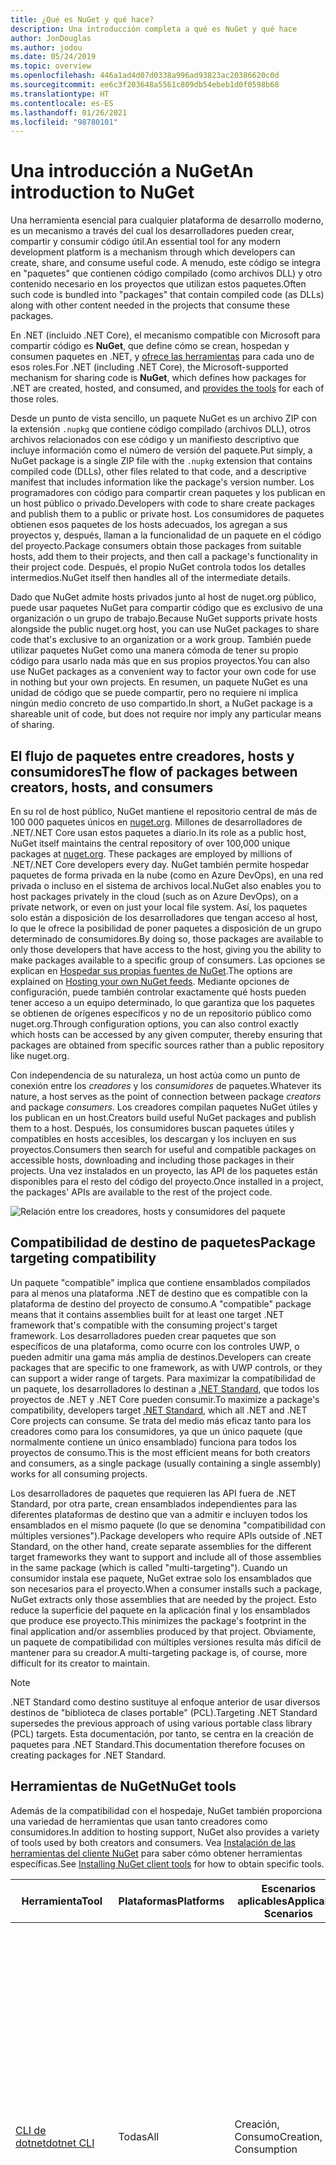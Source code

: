 ```yaml
---
title: ¿Qué es NuGet y qué hace?
description: Una introducción completa a qué es NuGet y qué hace
author: JonDouglas
ms.author: jodou
ms.date: 05/24/2019
ms.topic: overview
ms.openlocfilehash: 446a1ad4d07d0338a996ad93823ac20386620c0d
ms.sourcegitcommit: ee6c3f203648a5561c809db54ebeb1d0f0598b68
ms.translationtype: HT
ms.contentlocale: es-ES
ms.lasthandoff: 01/26/2021
ms.locfileid: "98780101"
---
```

# <a name="an-introduction-to-nuget"></a><span data-ttu-id="59d2a-103">Una introducción a NuGet</span><span class="sxs-lookup"><span data-stu-id="59d2a-103">An introduction to NuGet</span></span>

<span data-ttu-id="59d2a-104">Una herramienta esencial para cualquier plataforma de desarrollo moderno, es un mecanismo a través del cual los desarrolladores pueden crear, compartir y consumir código útil.</span><span class="sxs-lookup"><span data-stu-id="59d2a-104">An essential tool for any modern development platform is a mechanism through which developers can create, share, and consume useful code.</span></span> <span data-ttu-id="59d2a-105">A menudo, este código se integra en "paquetes" que contienen código compilado (como archivos DLL) y otro contenido necesario en los proyectos que utilizan estos paquetes.</span><span class="sxs-lookup"><span data-stu-id="59d2a-105">Often such code is bundled into "packages" that contain compiled code (as DLLs) along with other content needed in the projects that consume these packages.</span></span>

<span data-ttu-id="59d2a-106">En .NET (incluido .NET Core), el mecanismo compatible con Microsoft para compartir código es **NuGet**, que define cómo se crean, hospedan y consumen paquetes en .NET, y [ofrece las herramientas](install-nuget-client-tools.md) para cada uno de esos roles.</span><span class="sxs-lookup"><span data-stu-id="59d2a-106">For .NET (including .NET Core), the Microsoft-supported mechanism for sharing code is **NuGet**, which defines how packages for .NET are created, hosted, and consumed, and [provides the tools](install-nuget-client-tools.md) for each of those roles.</span></span>

<span data-ttu-id="59d2a-107">Desde un punto de vista sencillo, un paquete NuGet es un archivo ZIP con la extensión `.nupkg` que contiene código compilado (archivos DLL), otros archivos relacionados con ese código y un manifiesto descriptivo que incluye información como el número de versión del paquete.</span><span class="sxs-lookup"><span data-stu-id="59d2a-107">Put simply, a NuGet package is a single ZIP file with the `.nupkg` extension that contains compiled code (DLLs), other files related to that code, and a descriptive manifest that includes information like the package's version number.</span></span> <span data-ttu-id="59d2a-108">Los programadores con código para compartir crean paquetes y los publican en un host público o privado.</span><span class="sxs-lookup"><span data-stu-id="59d2a-108">Developers with code to share create packages and publish them to a public or private host.</span></span> <span data-ttu-id="59d2a-109">Los consumidores de paquetes obtienen esos paquetes de los hosts adecuados, los agregan a sus proyectos y, después, llaman a la funcionalidad de un paquete en el código del proyecto.</span><span class="sxs-lookup"><span data-stu-id="59d2a-109">Package consumers obtain those packages from suitable hosts, add them to their projects, and then call a package's functionality in their project code.</span></span> <span data-ttu-id="59d2a-110">Después, el propio NuGet controla todos los detalles intermedios.</span><span class="sxs-lookup"><span data-stu-id="59d2a-110">NuGet itself then handles all of the intermediate details.</span></span>

<span data-ttu-id="59d2a-111">Dado que NuGet admite hosts privados junto al host de nuget.org público, puede usar paquetes NuGet para compartir código que es exclusivo de una organización o un grupo de trabajo.</span><span class="sxs-lookup"><span data-stu-id="59d2a-111">Because NuGet supports private hosts alongside the public nuget.org host, you can use NuGet packages to share code that's exclusive to an organization or a work group.</span></span> <span data-ttu-id="59d2a-112">También puede utilizar paquetes NuGet como una manera cómoda de tener su propio código para usarlo nada más que en sus propios proyectos.</span><span class="sxs-lookup"><span data-stu-id="59d2a-112">You can also use NuGet packages as a convenient way to factor your own code for use in nothing but your own projects.</span></span> <span data-ttu-id="59d2a-113">En resumen, un paquete NuGet es una unidad de código que se puede compartir, pero no requiere ni implica ningún medio concreto de uso compartido.</span><span class="sxs-lookup"><span data-stu-id="59d2a-113">In short, a NuGet package is a shareable unit of code, but does not require nor imply any particular means of sharing.</span></span>

## <a name="the-flow-of-packages-between-creators-hosts-and-consumers"></a><span data-ttu-id="59d2a-114">El flujo de paquetes entre creadores, hosts y consumidores</span><span class="sxs-lookup"><span data-stu-id="59d2a-114">The flow of packages between creators, hosts, and consumers</span></span>

<span data-ttu-id="59d2a-115">En su rol de host público, NuGet mantiene el repositorio central de más de 100 000 paquetes únicos en [nuget.org](https://www.nuget.org). Millones de desarrolladores de .NET/.NET Core usan estos paquetes a diario.</span><span class="sxs-lookup"><span data-stu-id="59d2a-115">In its role as a public host, NuGet itself maintains the central repository of over 100,000 unique packages at [nuget.org](https://www.nuget.org). These packages are employed by millions of .NET/.NET Core developers every day.</span></span> <span data-ttu-id="59d2a-116">NuGet también permite hospedar paquetes de forma privada en la nube (como en Azure DevOps), en una red privada o incluso en el sistema de archivos local.</span><span class="sxs-lookup"><span data-stu-id="59d2a-116">NuGet also enables you to host packages privately in the cloud (such as on Azure DevOps), on a private network, or even on just your local file system.</span></span> <span data-ttu-id="59d2a-117">Así, los paquetes solo están a disposición de los desarrolladores que tengan acceso al host, lo que le ofrece la posibilidad de poner paquetes a disposición de un grupo determinado de consumidores.</span><span class="sxs-lookup"><span data-stu-id="59d2a-117">By doing so, those packages are available to only those developers that have access to the host, giving you the ability to make packages available to a specific group of consumers.</span></span> <span data-ttu-id="59d2a-118">Las opciones se explican en [Hospedar sus propias fuentes de NuGet](hosting-packages/overview.md).</span><span class="sxs-lookup"><span data-stu-id="59d2a-118">The options are explained on [Hosting your own NuGet feeds](hosting-packages/overview.md).</span></span> <span data-ttu-id="59d2a-119">Mediante opciones de configuración, puede también controlar exactamente qué hosts pueden tener acceso a un equipo determinado, lo que garantiza que los paquetes se obtienen de orígenes específicos y no de un repositorio público como nuget.org.</span><span class="sxs-lookup"><span data-stu-id="59d2a-119">Through configuration options, you can also control exactly which hosts can be accessed by any given computer, thereby ensuring that packages are obtained from specific sources rather than a public repository like nuget.org.</span></span>

<span data-ttu-id="59d2a-120">Con independencia de su naturaleza, un host actúa como un punto de conexión entre los *creadores* y los *consumidores* de paquetes.</span><span class="sxs-lookup"><span data-stu-id="59d2a-120">Whatever its nature, a host serves as the point of connection between package *creators* and package *consumers*.</span></span> <span data-ttu-id="59d2a-121">Los creadores compilan paquetes NuGet útiles y los publican en un host.</span><span class="sxs-lookup"><span data-stu-id="59d2a-121">Creators build useful NuGet packages and publish them to a host.</span></span> <span data-ttu-id="59d2a-122">Después, los consumidores buscan paquetes útiles y compatibles en hosts accesibles, los descargan y los incluyen en sus proyectos.</span><span class="sxs-lookup"><span data-stu-id="59d2a-122">Consumers then search for useful and compatible packages on accessible hosts, downloading and including those packages in their projects.</span></span> <span data-ttu-id="59d2a-123">Una vez instalados en un proyecto, las API de los paquetes están disponibles para el resto del código del proyecto.</span><span class="sxs-lookup"><span data-stu-id="59d2a-123">Once installed in a project, the packages' APIs are available to the rest of the project code.</span></span>

![Relación entre los creadores, hosts y consumidores del paquete](media/nuget-roles.png)

## <a name="package-targeting-compatibility"></a><span data-ttu-id="59d2a-125">Compatibilidad de destino de paquetes</span><span class="sxs-lookup"><span data-stu-id="59d2a-125">Package targeting compatibility</span></span>

<span data-ttu-id="59d2a-126">Un paquete "compatible" implica que contiene ensamblados compilados para al menos una plataforma .NET de destino que es compatible con la plataforma de destino del proyecto de consumo.</span><span class="sxs-lookup"><span data-stu-id="59d2a-126">A "compatible" package means that it contains assemblies built for at least one target .NET framework that's compatible with the consuming project's target framework.</span></span> <span data-ttu-id="59d2a-127">Los desarrolladores pueden crear paquetes que son específicos de una plataforma, como ocurre con los controles UWP, o pueden admitir una gama más amplia de destinos.</span><span class="sxs-lookup"><span data-stu-id="59d2a-127">Developers can create packages that are specific to one framework, as with UWP controls, or they can support a wider range of targets.</span></span> <span data-ttu-id="59d2a-128">Para maximizar la compatibilidad de un paquete, los desarrolladores lo destinan a [.NET Standard](/dotnet/standard/net-standard), que todos los proyectos de .NET y .NET Core pueden consumir.</span><span class="sxs-lookup"><span data-stu-id="59d2a-128">To maximize a package's compatibility, developers target [.NET Standard](/dotnet/standard/net-standard), which all .NET and .NET Core projects can consume.</span></span> <span data-ttu-id="59d2a-129">Se trata del medio más eficaz tanto para los creadores como para los consumidores, ya que un único paquete (que normalmente contiene un único ensamblado) funciona para todos los proyectos de consumo.</span><span class="sxs-lookup"><span data-stu-id="59d2a-129">This is the most efficient means for both creators and consumers, as a single package (usually containing a single assembly) works for all consuming projects.</span></span>

<span data-ttu-id="59d2a-130">Los desarrolladores de paquetes que requieren las API fuera de .NET Standard, por otra parte, crean ensamblados independientes para las diferentes plataformas de destino que van a admitir e incluyen todos los ensamblados en el mismo paquete (lo que se denomina "compatibilidad con múltiples versiones").</span><span class="sxs-lookup"><span data-stu-id="59d2a-130">Package developers who require APIs outside of .NET Standard, on the other hand, create separate assemblies for the different target frameworks they want to support and include all of those assemblies in the same package (which is called "multi-targeting").</span></span> <span data-ttu-id="59d2a-131">Cuando un consumidor instala ese paquete, NuGet extrae solo los ensamblados que son necesarios para el proyecto.</span><span class="sxs-lookup"><span data-stu-id="59d2a-131">When a consumer installs such a package, NuGet extracts only those assemblies that are needed by the project.</span></span> <span data-ttu-id="59d2a-132">Esto reduce la superficie del paquete en la aplicación final y los ensamblados que produce ese proyecto.</span><span class="sxs-lookup"><span data-stu-id="59d2a-132">This minimizes the package's footprint in the final application and/or assemblies produced by that project.</span></span> <span data-ttu-id="59d2a-133">Obviamente, un paquete de compatibilidad con múltiples versiones resulta más difícil de mantener para su creador.</span><span class="sxs-lookup"><span data-stu-id="59d2a-133">A multi-targeting package is, of course, more difficult for its creator to maintain.</span></span>

> [!Note]
> <span data-ttu-id="59d2a-134">.NET Standard como destino sustituye al enfoque anterior de usar diversos destinos de "biblioteca de clases portable" (PCL).</span><span class="sxs-lookup"><span data-stu-id="59d2a-134">Targeting .NET Standard supersedes the previous approach of using various portable class library (PCL) targets.</span></span> <span data-ttu-id="59d2a-135">Esta documentación, por tanto, se centra en la creación de paquetes para .NET Standard.</span><span class="sxs-lookup"><span data-stu-id="59d2a-135">This documentation therefore focuses on creating packages for .NET Standard.</span></span>

## <a name="nuget-tools"></a><span data-ttu-id="59d2a-136">Herramientas de NuGet</span><span class="sxs-lookup"><span data-stu-id="59d2a-136">NuGet tools</span></span>

<span data-ttu-id="59d2a-137">Además de la compatibilidad con el hospedaje, NuGet también proporciona una variedad de herramientas que usan tanto creadores como consumidores.</span><span class="sxs-lookup"><span data-stu-id="59d2a-137">In addition to hosting support, NuGet also provides a variety of tools used by both creators and consumers.</span></span> <span data-ttu-id="59d2a-138">Vea [Instalación de las herramientas del cliente NuGet](install-nuget-client-tools.md) para saber cómo obtener herramientas específicas.</span><span class="sxs-lookup"><span data-stu-id="59d2a-138">See [Installing NuGet client tools](install-nuget-client-tools.md) for how to obtain specific tools.</span></span>

| <span data-ttu-id="59d2a-139">Herramienta</span><span class="sxs-lookup"><span data-stu-id="59d2a-139">Tool</span></span> | <span data-ttu-id="59d2a-140">Plataformas</span><span class="sxs-lookup"><span data-stu-id="59d2a-140">Platforms</span></span> | <span data-ttu-id="59d2a-141">Escenarios aplicables</span><span class="sxs-lookup"><span data-stu-id="59d2a-141">Applicable Scenarios</span></span> | <span data-ttu-id="59d2a-142">Descripción</span><span class="sxs-lookup"><span data-stu-id="59d2a-142">Description</span></span> |
| --- | --- | --- | --- |
| [<span data-ttu-id="59d2a-143">CLI de dotnet</span><span class="sxs-lookup"><span data-stu-id="59d2a-143">dotnet CLI</span></span>](consume-packages/install-use-packages-dotnet-cli.md) | <span data-ttu-id="59d2a-144">Todas</span><span class="sxs-lookup"><span data-stu-id="59d2a-144">All</span></span> | <span data-ttu-id="59d2a-145">Creación, Consumo</span><span class="sxs-lookup"><span data-stu-id="59d2a-145">Creation, Consumption</span></span> | <span data-ttu-id="59d2a-146">Herramienta CLI para las bibliotecas .NET Core y .NET Standard y para los proyectos de estilo SDK que tienen como destino .NET Framework (consulte [Atributo SDK](/dotnet/core/tools/csproj#additions)).</span><span class="sxs-lookup"><span data-stu-id="59d2a-146">CLI tool for .NET Core and .NET Standard libraries, and for SDK-style projects that target .NET Framework (see [SDK attribute](/dotnet/core/tools/csproj#additions)).</span></span> <span data-ttu-id="59d2a-147">Ofrece determinadas funcionalidades de la CLI de NuGet directamente en la cadena de herramientas de .NET Core.</span><span class="sxs-lookup"><span data-stu-id="59d2a-147">Provides certain NuGet CLI capabilities directly within the .NET Core tool chain.</span></span> <span data-ttu-id="59d2a-148">Al igual que con la CLI de `nuget.exe`, la CLI de dotnet no interactúa con proyectos de Visual Studio.</span><span class="sxs-lookup"><span data-stu-id="59d2a-148">As with the `nuget.exe` CLI, the dotnet CLI does not interact with Visual Studio projects.</span></span> |
| [<span data-ttu-id="59d2a-149">CLI de nuget.exe</span><span class="sxs-lookup"><span data-stu-id="59d2a-149">nuget.exe CLI</span></span>](consume-packages/install-use-packages-nuget-cli.md) | <span data-ttu-id="59d2a-150">Todas</span><span class="sxs-lookup"><span data-stu-id="59d2a-150">All</span></span> | <span data-ttu-id="59d2a-151">Creación, Consumo</span><span class="sxs-lookup"><span data-stu-id="59d2a-151">Creation, Consumption</span></span> | <span data-ttu-id="59d2a-152">Herramienta CLI para bibliotecas de .NET Framework y proyectos de estilo diferente de SDK que tienen como destino las bibliotecas de .NET Standard.</span><span class="sxs-lookup"><span data-stu-id="59d2a-152">CLI tool for .NET Framework libraries and non-SDK-style projects that target .NET Standard libraries.</span></span> <span data-ttu-id="59d2a-153">Proporciona todas las funcionalidades de NuGet, con algunos comandos que se aplican de forma específica a los creadores del paquete, otros solo a los consumidores y otros a ambos.</span><span class="sxs-lookup"><span data-stu-id="59d2a-153">Provides all NuGet capabilities, with some commands applying specifically to package creators, some applying only to consumers, and others applying to both.</span></span> <span data-ttu-id="59d2a-154">Por ejemplo, los creadores de paquetes usan el comando `nuget pack` para crear un paquete a partir de varios ensamblados y archivos relacionados, los consumidores de paquetes usan `nuget install` para incluir los paquetes en una carpeta de proyecto y todos usan `nuget config` para establecer variables de configuración de NuGet.</span><span class="sxs-lookup"><span data-stu-id="59d2a-154">For example, package creators use the `nuget pack` command to create a package from various assemblies and related files, package consumers use `nuget install` to include packages in a project folder, and everyone uses `nuget config` to set NuGet configuration variables.</span></span> <span data-ttu-id="59d2a-155">Como herramienta independiente de la plataforma, la CLI de NuGet no interactúa con proyectos de Visual Studio.</span><span class="sxs-lookup"><span data-stu-id="59d2a-155">As a platform-agnostic tool, the NuGet CLI does not interact with Visual Studio projects.</span></span> |
| [<span data-ttu-id="59d2a-156">Consola del Administrador de paquetes</span><span class="sxs-lookup"><span data-stu-id="59d2a-156">Package Manager Console</span></span>](consume-packages/install-use-packages-powershell.md) | <span data-ttu-id="59d2a-157">Visual Studio en Windows</span><span class="sxs-lookup"><span data-stu-id="59d2a-157">Visual Studio on Windows</span></span> | <span data-ttu-id="59d2a-158">Consumo</span><span class="sxs-lookup"><span data-stu-id="59d2a-158">Consumption</span></span> | <span data-ttu-id="59d2a-159">Ofrece [comandos de PowerShell](reference/Powershell-Reference.md) para instalar y administrar paquetes en proyectos de Visual Studio.</span><span class="sxs-lookup"><span data-stu-id="59d2a-159">Provides [PowerShell commands](reference/Powershell-Reference.md) for installing and managing packages in Visual Studio projects.</span></span> |
| [<span data-ttu-id="59d2a-160">Interfaz de usuario del administrador de paquetes</span><span class="sxs-lookup"><span data-stu-id="59d2a-160">Package Manager UI</span></span>](consume-packages/install-use-packages-visual-studio.md) | <span data-ttu-id="59d2a-161">Visual Studio en Windows</span><span class="sxs-lookup"><span data-stu-id="59d2a-161">Visual Studio on Windows</span></span> | <span data-ttu-id="59d2a-162">Consumo</span><span class="sxs-lookup"><span data-stu-id="59d2a-162">Consumption</span></span> | <span data-ttu-id="59d2a-163">Ofrece una interfaz de usuario fácil de usar para instalar y administrar paquetes en proyectos de Visual Studio.</span><span class="sxs-lookup"><span data-stu-id="59d2a-163">Provides an easy-to-use UI for installing and managing packages in Visual Studio projects.</span></span> |
| [<span data-ttu-id="59d2a-164">Administrar la interfaz de usuario de NuGet</span><span class="sxs-lookup"><span data-stu-id="59d2a-164">Manage NuGet UI</span></span>](/visualstudio/mac/nuget-walkthrough) | <span data-ttu-id="59d2a-165">Visual Studio para Mac</span><span class="sxs-lookup"><span data-stu-id="59d2a-165">Visual Studio for Mac</span></span> | <span data-ttu-id="59d2a-166">Consumo</span><span class="sxs-lookup"><span data-stu-id="59d2a-166">Consumption</span></span> | <span data-ttu-id="59d2a-167">Ofrece una interfaz de usuario fácil de usar para instalar y administrar paquetes en proyectos de Visual Studio para Mac.</span><span class="sxs-lookup"><span data-stu-id="59d2a-167">Provide an easy-to-use UI for installing and managing packages in Visual Studio for Mac projects.</span></span> |
| [<span data-ttu-id="59d2a-168">MSBuild</span><span class="sxs-lookup"><span data-stu-id="59d2a-168">MSBuild</span></span>](reference/msbuild-targets.md) | <span data-ttu-id="59d2a-169">Windows</span><span class="sxs-lookup"><span data-stu-id="59d2a-169">Windows</span></span> | <span data-ttu-id="59d2a-170">Creación, Consumo</span><span class="sxs-lookup"><span data-stu-id="59d2a-170">Creation, Consumption</span></span> | <span data-ttu-id="59d2a-171">Ofrece la posibilidad de crear y restaurar los paquetes que se usan en un proyecto directamente a través de la cadena de herramientas de MSBuild.</span><span class="sxs-lookup"><span data-stu-id="59d2a-171">Provides the ability to create packages and restore packages used in a project directly through the MSBuild tool chain.</span></span> |

<span data-ttu-id="59d2a-172">Como puede ver, las herramientas de NuGet con las que trabaja dependen en gran medida de si se crean, consumen o publican paquetes, así como de la plataforma en la que se trabaja.</span><span class="sxs-lookup"><span data-stu-id="59d2a-172">As you can see, the NuGet tools you work with depend greatly on whether you're creating, consuming, or publishing packages, and the platform on which you're working.</span></span> <span data-ttu-id="59d2a-173">Los creadores de paquetes también suelen ser consumidores, dado que se basan en la funcionalidad que existe en otros paquetes NuGet.</span><span class="sxs-lookup"><span data-stu-id="59d2a-173">Package creators are typically also consumers, as they build on top of functionality that exists in other NuGet packages.</span></span> <span data-ttu-id="59d2a-174">Y esos paquetes, por supuesto, pueden a su vez depender de otros.</span><span class="sxs-lookup"><span data-stu-id="59d2a-174">And those packages, of course, may in turn depend on still others.</span></span>

<span data-ttu-id="59d2a-175">Para obtener más información, comience por los artículos [Flujo de trabajo de creación de paquetes](create-packages/Overview-and-Workflow.md) y [Flujo de trabajo de consumo de paquetes](consume-packages/Overview-and-Workflow.md).</span><span class="sxs-lookup"><span data-stu-id="59d2a-175">For more information, start with the [Package creation workflow](create-packages/Overview-and-Workflow.md) and [Package consumption workflow](consume-packages/Overview-and-Workflow.md) articles.</span></span>

## <a name="managing-dependencies"></a><span data-ttu-id="59d2a-176">Administración de dependencias</span><span class="sxs-lookup"><span data-stu-id="59d2a-176">Managing dependencies</span></span>

<span data-ttu-id="59d2a-177">La posibilidad de basarse en el trabajo de otros usuarios fácilmente es una de las características más eficaces de un sistema de administración de paquetes.</span><span class="sxs-lookup"><span data-stu-id="59d2a-177">The ability to easily build on the work of others is one of most powerful features of a package management system.</span></span> <span data-ttu-id="59d2a-178">En consecuencia, gran parte de lo que hace NuGet consiste en administrar ese "gráfico" o árbol de dependencias en nombre de un proyecto.</span><span class="sxs-lookup"><span data-stu-id="59d2a-178">Accordingly, much of what NuGet does is managing that dependency tree or "graph" on behalf of a project.</span></span> <span data-ttu-id="59d2a-179">Dicho simplemente, solo se tiene que preocupar por los paquetes que use directamente en un proyecto.</span><span class="sxs-lookup"><span data-stu-id="59d2a-179">Simply said, you need only concern yourself with those packages that you're directly using in a project.</span></span> <span data-ttu-id="59d2a-180">Si alguno de esos paquetes consume otros paquetes (que, a su vez, pueden consumir otros), NuGet se encarga de todas esas dependencias de nivel inferior.</span><span class="sxs-lookup"><span data-stu-id="59d2a-180">If any of those packages themselves consume other packages (which can, in turn, consume still others), NuGet takes care of all those down-level dependencies.</span></span>

<span data-ttu-id="59d2a-181">En la imagen siguiente se muestra un proyecto que depende de cinco paquetes que, a su vez, dependen de otros varios.</span><span class="sxs-lookup"><span data-stu-id="59d2a-181">The following image shows a project that depends on five packages, which in turn depend on a number of others.</span></span>

![Un gráfico de dependencias de NuGet de ejemplo para un proyecto de .NET](media/dependency-graph.png)

<span data-ttu-id="59d2a-183">Tenga en cuenta que algunos paquetes aparecen varias veces en el gráfico de dependencias.</span><span class="sxs-lookup"><span data-stu-id="59d2a-183">Notice that some packages appear multiple times in the dependency graph.</span></span> <span data-ttu-id="59d2a-184">Por ejemplo, hay tres consumidores diferentes del paquete B, y es posible que cada consumidor también especifique una versión diferente de ese paquete (no se muestra).</span><span class="sxs-lookup"><span data-stu-id="59d2a-184">For example, there are three different consumers of package B, and each consumer might also specify a different version for that package (not shown).</span></span> <span data-ttu-id="59d2a-185">Se trata de un hecho frecuente, especialmente para los paquetes más ampliamente utilizados.</span><span class="sxs-lookup"><span data-stu-id="59d2a-185">This is a common occurrence, especially for widely-used packages.</span></span> <span data-ttu-id="59d2a-186">Afortunadamente, NuGet se encarga del trabajo duro de determinar exactamente qué versión del paquete B satisface a todos los consumidores.</span><span class="sxs-lookup"><span data-stu-id="59d2a-186">NuGet fortunately does all the hard work to determine exactly which version of package B satisfies all consumers.</span></span> <span data-ttu-id="59d2a-187">NuGet hace lo mismo para todos los demás paquetes, sin importar la complejidad del gráfico de dependencia.</span><span class="sxs-lookup"><span data-stu-id="59d2a-187">NuGet then does the same for all other packages, no matter how deep the dependency graph.</span></span>

<span data-ttu-id="59d2a-188">Para obtener más información sobre cómo realiza NuGet este servicio, vea [Resolución de dependencias](concepts/dependency-resolution.md).</span><span class="sxs-lookup"><span data-stu-id="59d2a-188">For more details on how NuGet performs this service, see [Dependency resolution](concepts/dependency-resolution.md).</span></span>

## <a name="tracking-references-and-restoring-packages"></a><span data-ttu-id="59d2a-189">Seguimiento de referencias y restauración de paquetes</span><span class="sxs-lookup"><span data-stu-id="59d2a-189">Tracking references and restoring packages</span></span>

<span data-ttu-id="59d2a-190">Dado que los proyectos se pueden mover fácilmente entre equipos de desarrolladores, repositorios de control de código fuente, servidores de compilación, etc., no resulta práctico mantener los ensamblados binarios de los paquetes NuGet enlazados directamente a un proyecto.</span><span class="sxs-lookup"><span data-stu-id="59d2a-190">Because projects can easily move between developer computers, source control repositories, build servers, and so forth, it's highly impractical to keep the binary assemblies of NuGet packages directly bound to a project.</span></span> <span data-ttu-id="59d2a-191">De hacerlo, se produciría un sobredimensionamiento innecesario de cada copia del proyecto (y, por tanto, se desperdiciaría espacio en los repositorios de control de código fuente).</span><span class="sxs-lookup"><span data-stu-id="59d2a-191">Doing so would make each copy of the project unnecessarily bloated (and thereby waste space in source control repositories).</span></span> <span data-ttu-id="59d2a-192">Además, sería muy difícil actualizar los archivos binarios del paquete a versiones más recientes, ya que habría que aplicar las actualizaciones en todas las copias del proyecto.</span><span class="sxs-lookup"><span data-stu-id="59d2a-192">It would also make it very difficult to update package binaries to newer versions as updates would have to be applied across all copies of the project.</span></span>

<span data-ttu-id="59d2a-193">En lugar de ello, NuGet mantiene una lista de referencias simples de los paquetes en los que se basa un proyecto, que incluye las dependencias de nivel superior y de nivel inferior.</span><span class="sxs-lookup"><span data-stu-id="59d2a-193">NuGet instead maintains a simple reference list of the packages upon which a project depends, including both top-level and down-level dependencies.</span></span> <span data-ttu-id="59d2a-194">Es decir, siempre que se instala un paquete de algún host en un proyecto, NuGet registra el identificador y el número de versión del paquete en la lista de referencias.</span><span class="sxs-lookup"><span data-stu-id="59d2a-194">That is, whenever you install a package from some host into a project, NuGet records the package identifier and version number in the reference list.</span></span> <span data-ttu-id="59d2a-195">(Al desinstalar un paquete, evidentemente se quita de la lista). NuGet después ofrece un medio para restaurar todos los paquetes a los que se hace referencia, tal y como se describe en [Restauración de paquetes](consume-packages/package-restore.md).</span><span class="sxs-lookup"><span data-stu-id="59d2a-195">(Uninstalling a package, of course, removes it from the list.) NuGet then provides a means to restore all referenced packages upon request, as described on [Package restore](consume-packages/package-restore.md).</span></span>

![Una lista de referencias de NuGet se crea al instalar el paquete y se puede usar para restaurar los paquetes en otro lugar](media/nuget-restore.png)

<span data-ttu-id="59d2a-197">Solo con la lista de referencias, NuGet puede reinstalar (es decir, *restaurar*) todos los paquetes de hosts públicos y privados en cualquier momento posterior.</span><span class="sxs-lookup"><span data-stu-id="59d2a-197">With only the reference list, NuGet can then reinstall&mdash;that is, *restore*&mdash;all of those packages from public and/or private hosts at any later time.</span></span> <span data-ttu-id="59d2a-198">Al confirmar un proyecto en el control de código fuente o compartirlo de alguna otra manera, solo se incluye la lista de referencias, no los archivos binarios del paquete (vea [Paquetes y control de código fuente](consume-packages/packages-and-source-control.md)).</span><span class="sxs-lookup"><span data-stu-id="59d2a-198">When committing a project to source control, or sharing it in some other way, you include only the reference list and exclude any package binaries (see [Packages and source control](consume-packages/packages-and-source-control.md).)</span></span>

<span data-ttu-id="59d2a-199">El equipo que recibe un proyecto, como un servidor de compilación que obtiene una copia del proyecto como parte de un sistema de implementación automatizada, simplemente solicita a NuGet que restaure las dependencias cuando sea necesario.</span><span class="sxs-lookup"><span data-stu-id="59d2a-199">The computer that receives a project, such as a build server obtaining a copy of the project as part of an automated deployment system, simply asks NuGet to restore dependencies whenever they're needed.</span></span> <span data-ttu-id="59d2a-200">Los sistemas de compilación como Azure DevOps proporcionan pasos de "restauración de NuGet" para este propósito exacto.</span><span class="sxs-lookup"><span data-stu-id="59d2a-200">Build systems like Azure DevOps provide "NuGet restore" steps for this exact purpose.</span></span> <span data-ttu-id="59d2a-201">De forma similar, cuando los desarrolladores obtienen una copia de un proyecto (como al clonar un repositorio), pueden invocar un comando como `nuget restore` (CLI de NuGet), `dotnet restore` (CLI de dotnet), o `Install-Package` (consola del Administrador de paquetes) para obtener todos los paquetes necesarios.</span><span class="sxs-lookup"><span data-stu-id="59d2a-201">Similarly, when developers obtain a copy of a project (as when cloning a repository), they can invoke command like `nuget restore` (NuGet CLI), `dotnet restore` (dotnet CLI), or `Install-Package` (Package Manager Console) to obtain all the necessary packages.</span></span> <span data-ttu-id="59d2a-202">Visual Studio, por su parte, restaura automáticamente los paquetes al compilar un proyecto (siempre que la restauración automática esté habilitada, tal y como se describe en [Restauración de paquetes](consume-packages/package-restore.md)).</span><span class="sxs-lookup"><span data-stu-id="59d2a-202">Visual Studio, for its part, automatically restores packages when building a project (provided that automatic restore is enabled, as described on [Package restore](consume-packages/package-restore.md)).</span></span>

<span data-ttu-id="59d2a-203">Claramente, el rol principal de NuGet que interesa a los desarrolladores es que mantenga esa lista de referencias en nombre del proyecto y que proporcione los medios para restaurar de forma eficaz (y actualizar) los paquetes a los que se hace referencia.</span><span class="sxs-lookup"><span data-stu-id="59d2a-203">Clearly, then, NuGet's primary role where developers are concerned is maintaining that reference list on behalf of your project and providing the means to efficiently restore (and update) those referenced packages.</span></span> <span data-ttu-id="59d2a-204">Esta lista se mantiene en uno de los dos *formatos de administración de paquetes*, que se denominan:</span><span class="sxs-lookup"><span data-stu-id="59d2a-204">This list is maintained in one of two *package management formats*, as they're called:</span></span>

- <span data-ttu-id="59d2a-205">[PackageReference](consume-packages/package-references-in-project-files.md) (o "referencias de paquetes en archivos de proyecto") | *(NuGet 4.0 y versiones posteriores)* mantiene una lista de las dependencias de nivel superior de un proyecto directamente en el archivo de proyecto, por lo que no se necesita un archivo independiente.</span><span class="sxs-lookup"><span data-stu-id="59d2a-205">[PackageReference](consume-packages/package-references-in-project-files.md) (or "package references in project files") | *(NuGet 4.0+)* Maintains a list of a project's top-level dependencies directly within the project file, so no separate file is needed.</span></span> <span data-ttu-id="59d2a-206">Se genera dinámicamente un archivo asociado, `obj/project.assets.json`, que administra el gráfico de dependencias general de los paquetes que un proyecto utiliza con todas las dependencias de nivel inferior.</span><span class="sxs-lookup"><span data-stu-id="59d2a-206">An associated file, `obj/project.assets.json`, is dynamically generated to manage the overall dependency graph of the packages that a project uses along with all down-level dependencies.</span></span> <span data-ttu-id="59d2a-207">Siempre se utiliza PackageReference en los proyectos de .NET Core.</span><span class="sxs-lookup"><span data-stu-id="59d2a-207">PackageReference is always used by .NET Core projects.</span></span>

- <span data-ttu-id="59d2a-208">[`packages.config`](reference/packages-config.md): *(NuGet 1.0 y versiones posteriores)* un archivo XML que mantiene una lista plana de todas las dependencias del proyecto, incluidas las dependencias de otros paquetes instalados.</span><span class="sxs-lookup"><span data-stu-id="59d2a-208">[`packages.config`](reference/packages-config.md): *(NuGet 1.0+)* An XML file that maintains a flat list of all dependencies in the project, including the dependencies of other installed packages.</span></span> <span data-ttu-id="59d2a-209">Los paquetes instalados o restaurados se almacenan en una carpeta `packages`.</span><span class="sxs-lookup"><span data-stu-id="59d2a-209">Installed or restored packages are stored in a `packages` folder.</span></span>

<span data-ttu-id="59d2a-210">El formato de administración de paquetes que se usa en un proyecto determinado depende del tipo de proyecto y la versión disponible de NuGet (y/o Visual Studio).</span><span class="sxs-lookup"><span data-stu-id="59d2a-210">Which package management format is employed in any given project depends on the project type, and the available version of NuGet (and/or Visual Studio).</span></span> <span data-ttu-id="59d2a-211">Para comprobar qué formato se usa, solo hay que buscar `packages.config` en la raíz del proyecto después de instalar el primer paquete.</span><span class="sxs-lookup"><span data-stu-id="59d2a-211">To check what format is being used, simply look for `packages.config` in the project root after installing your first package.</span></span> <span data-ttu-id="59d2a-212">Si no ve ese archivo, busque directamente un elemento \<PackageReference\> en el archivo de proyecto.</span><span class="sxs-lookup"><span data-stu-id="59d2a-212">If you don't have that file, look in the project file directly for a \<PackageReference\> element.</span></span>

<span data-ttu-id="59d2a-213">Si se puede elegir, se recomienda utilizar PackageReference.</span><span class="sxs-lookup"><span data-stu-id="59d2a-213">When you have a choice, we recommend using PackageReference.</span></span> <span data-ttu-id="59d2a-214">`packages.config` se mantiene con fines de herencia y ya no está en desarrollo activo.</span><span class="sxs-lookup"><span data-stu-id="59d2a-214">`packages.config` is maintained for legacy purposes and is no longer under active development.</span></span>

> [!Tip]
> <span data-ttu-id="59d2a-215">Diversos comandos de la CLI de `nuget.exe`, como `nuget install`, no agregan automáticamente el paquete a la lista de referencia.</span><span class="sxs-lookup"><span data-stu-id="59d2a-215">Various `nuget.exe` CLI commands, like `nuget install`, do not automatically add the package to the reference list.</span></span> <span data-ttu-id="59d2a-216">La lista se actualiza al instalar un paquete con el Administrador de paquetes de Visual Studio (interfaz de usuario o consola) y con la CLI de `dotnet.exe`.</span><span class="sxs-lookup"><span data-stu-id="59d2a-216">The list is updated when installing a package with the Visual Studio Package Manager (UI or Console), and with `dotnet.exe` CLI.</span></span>

## <a name="what-else-does-nuget-do"></a><span data-ttu-id="59d2a-217">¿Qué más hace NuGet?</span><span class="sxs-lookup"><span data-stu-id="59d2a-217">What else does NuGet do?</span></span>

<span data-ttu-id="59d2a-218">Hasta ahora ha aprendido las siguientes características de NuGet:</span><span class="sxs-lookup"><span data-stu-id="59d2a-218">So far you've learned the following characteristics of NuGet:</span></span>

- <span data-ttu-id="59d2a-219">NuGet ofrece el repositorio central nuget.org con compatibilidad de hospedaje privado.</span><span class="sxs-lookup"><span data-stu-id="59d2a-219">NuGet provides the central nuget.org repository with support for private hosting.</span></span>
- <span data-ttu-id="59d2a-220">NuGet proporciona a los desarrolladores las herramientas que necesitan para crear, publicar y consumir paquetes.</span><span class="sxs-lookup"><span data-stu-id="59d2a-220">NuGet provides the tools developers need for creating, publishing, and consuming packages.</span></span>
- <span data-ttu-id="59d2a-221">Y lo más importante, NuGet mantiene una lista de referencias de los paquetes que se usan en un proyecto y permite restaurar y actualizar los paquetes de esa lista.</span><span class="sxs-lookup"><span data-stu-id="59d2a-221">Most importantly, NuGet maintains a reference list of packages used in a project and the ability to restore and update those packages from that list.</span></span>

<span data-ttu-id="59d2a-222">Para que estos procesos funcionen de forma eficaz, NuGet realiza algunas optimizaciones en segundo plano.</span><span class="sxs-lookup"><span data-stu-id="59d2a-222">To make these processes work efficiently, NuGet does some behind-the-scenes optimizations.</span></span> <span data-ttu-id="59d2a-223">En concreto, NuGet administra una caché de paquetes y una carpeta de paquetes globales para abreviar la instalación y reinstalación.</span><span class="sxs-lookup"><span data-stu-id="59d2a-223">Most notably, NuGet manages a package cache and a global packages folder to shortcut installation and reinstallation.</span></span> <span data-ttu-id="59d2a-224">La caché evita descargar un paquete que ya se ha instalado en el equipo.</span><span class="sxs-lookup"><span data-stu-id="59d2a-224">The cache avoids downloading a package that's already been installed on the machine.</span></span> <span data-ttu-id="59d2a-225">La carpeta de paquetes globales permite que varios proyectos compartan el mismo paquete instalado, lo que reduce el consumo general de NuGet en el equipo.</span><span class="sxs-lookup"><span data-stu-id="59d2a-225">The global packages folder allows multiple projects to share the same installed package, thereby reducing NuGet's overall footprint on the computer.</span></span> <span data-ttu-id="59d2a-226">Las carpetas de paquetes globales y de caché resultan muy útiles cuando a menudo se restaura un mayor número de paquetes, por ejemplo, en un servidor de compilación.</span><span class="sxs-lookup"><span data-stu-id="59d2a-226">The cache and global packages folder are also very helpful when you're frequently restoring a larger number of packages, as on a build server.</span></span> <span data-ttu-id="59d2a-227">Para obtener más detalles sobre estos mecanismos, vea [Administración de paquetes globales y carpetas de caché](consume-packages/managing-the-global-packages-and-cache-folders.md).</span><span class="sxs-lookup"><span data-stu-id="59d2a-227">For more details on these mechanisms, see [Managing the global packages and cache folders](consume-packages/managing-the-global-packages-and-cache-folders.md).</span></span>

<span data-ttu-id="59d2a-228">Dentro de un proyecto individual, NuGet administra el gráfico general de dependencias, que incluye volver a resolver varias referencias a las distintas versiones del mismo paquete.</span><span class="sxs-lookup"><span data-stu-id="59d2a-228">Within an individual project, NuGet manages the overall dependency graph, which again includes resolving multiple references to different versions of the same package.</span></span> <span data-ttu-id="59d2a-229">Es bastante común que un proyecto tenga una relación de dependencia con uno o varios paquetes que, a su vez, tienen las mismas dependencias.</span><span class="sxs-lookup"><span data-stu-id="59d2a-229">It's quite common that a project takes a dependency on one or more packages that themselves have the same dependencies.</span></span> <span data-ttu-id="59d2a-230">Algunos de los paquetes de utilidad más prácticos de nuget.org se usan en otros muchos paquetes.</span><span class="sxs-lookup"><span data-stu-id="59d2a-230">Some of the most useful utility packages on nuget.org are employed by many other packages.</span></span> <span data-ttu-id="59d2a-231">En el gráfico de dependencias completo, podría tener fácilmente diez referencias distintas a versiones diferentes del mismo paquete.</span><span class="sxs-lookup"><span data-stu-id="59d2a-231">In the entire dependency graph, then, you could easily have ten different references to different versions of the same package.</span></span> <span data-ttu-id="59d2a-232">Para no incluir varias versiones de ese paquete en la propia aplicación, NuGet determina la única versión que pueden usar todos los consumidores.</span><span class="sxs-lookup"><span data-stu-id="59d2a-232">To avoid bringing multiple versions of that package into the application itself, NuGet sorts out which single version can be used by all consumers.</span></span> <span data-ttu-id="59d2a-233">(Para obtener más información, vea [Inserción de dependencias](concepts/dependency-resolution.md)).</span><span class="sxs-lookup"><span data-stu-id="59d2a-233">(For more information, see [Dependency Resolution](concepts/dependency-resolution.md).)</span></span>

<span data-ttu-id="59d2a-234">Además, NuGet mantiene todas las especificaciones relacionadas con la estructura de los paquetes (incluida la [localización](create-packages/creating-localized-packages.md) y los [símbolos de depuración](create-packages/symbol-packages-snupkg.md)) y cómo se hace [referencia](consume-packages/package-references-in-project-files.md) a ellos (incluidos los [intervalos de versiones](concepts/package-versioning.md#version-ranges) y las [versiones preliminares](create-packages/prerelease-packages.md)). NuGet ofrece también varias API para trabajar con sus servicios mediante programación, así como compatibilidad para los desarrolladores que crean plantillas de proyecto y extensiones de Visual Studio.</span><span class="sxs-lookup"><span data-stu-id="59d2a-234">Beyond that, NuGet maintains all the specifications related to how packages are structured (including [localization](create-packages/creating-localized-packages.md) and [debug symbols](create-packages/symbol-packages-snupkg.md)) and how they are [referenced](consume-packages/package-references-in-project-files.md) (including [version ranges](concepts/package-versioning.md#version-ranges) and [pre-release versions](create-packages/prerelease-packages.md).) NuGet also provides various APIs to work with its services programmatically, and provides support for developers who write Visual Studio extensions and project templates.</span></span>

<span data-ttu-id="59d2a-235">Dedique un momento a examinar la tabla de contenido de esta documentación, y podrá ver todas estas funcionalidades representadas, junto con notas de la versión que se remontan a los inicios de NuGet.</span><span class="sxs-lookup"><span data-stu-id="59d2a-235">Take a moment to browse the table of contents for this documentation, and you see all of these capabilities represented there, along with release notes dating back to NuGet's beginnings.</span></span>

## <a name="related-video"></a><span data-ttu-id="59d2a-236">Vídeo relacionado</span><span class="sxs-lookup"><span data-stu-id="59d2a-236">Related video</span></span>

> [!Video https://channel9.msdn.com/Series/NuGet-101/What-is-NuGet-1-of-5/player]

<span data-ttu-id="59d2a-237">Encuentre más vídeos de NuGet en [Channel 9](https://channel9.msdn.com/Series/NuGet-101) y [YouTube](https://www.youtube.com/playlist?list=PLdo4fOcmZ0oVLvfkFk8O9h6v2Dcdh2bh_).</span><span class="sxs-lookup"><span data-stu-id="59d2a-237">Find more NuGet videos on [Channel 9](https://channel9.msdn.com/Series/NuGet-101) and [YouTube](https://www.youtube.com/playlist?list=PLdo4fOcmZ0oVLvfkFk8O9h6v2Dcdh2bh_).</span></span>

## <a name="comments-contributions-and-issues"></a><span data-ttu-id="59d2a-238">Comentarios, contribuciones y problemas</span><span class="sxs-lookup"><span data-stu-id="59d2a-238">Comments, contributions, and issues</span></span>

<span data-ttu-id="59d2a-239">Por último, agradecemos mucho los comentarios y las contribuciones a esta documentación; simplemente seleccione los comandos **Comentarios** y **Editar** del principio de la página o visite el [repositorio de documentos](https://github.com/NuGet/docs.microsoft.com-nuget/) y la [lista de problemas de documentos](https://github.com/NuGet/docs.microsoft.com-nuget/issues) en GitHub.</span><span class="sxs-lookup"><span data-stu-id="59d2a-239">Finally, we very much welcome comments and contributions to this documentation&mdash;just select the **Feedback** and **Edit** commands on the top of any page, or visit the [docs repository](https://github.com/NuGet/docs.microsoft.com-nuget/) and [docs issue list](https://github.com/NuGet/docs.microsoft.com-nuget/issues) on GitHub.</span></span>

<span data-ttu-id="59d2a-240">También agradecemos las contribuciones a NuGet a través de los [distintos repositorios de GitHub](https://github.com/NuGet/Home); pueden verse problemas de NuGet en [https://github.com/NuGet/home/issues](https://github.com/NuGet/home/issues).</span><span class="sxs-lookup"><span data-stu-id="59d2a-240">We also welcome contributions to NuGet itself through its [various GitHub repositories](https://github.com/NuGet/Home); NuGet issues can be found on [https://github.com/NuGet/home/issues](https://github.com/NuGet/home/issues).</span></span>

<span data-ttu-id="59d2a-241">Disfrute de su experiencia con NuGet.</span><span class="sxs-lookup"><span data-stu-id="59d2a-241">Enjoy your NuGet experience!</span></span>
